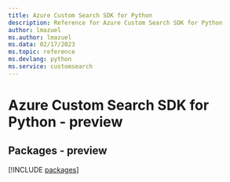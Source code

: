 ```yaml
---
title: Azure Custom Search SDK for Python
description: Reference for Azure Custom Search SDK for Python
author: lmazuel
ms.author: lmazuel
ms.data: 02/17/2023
ms.topic: reference
ms.devlang: python
ms.service: customsearch
---
```

# Azure Custom Search SDK for Python - preview
## Packages - preview
[!INCLUDE [packages](custom-search-index.md)]